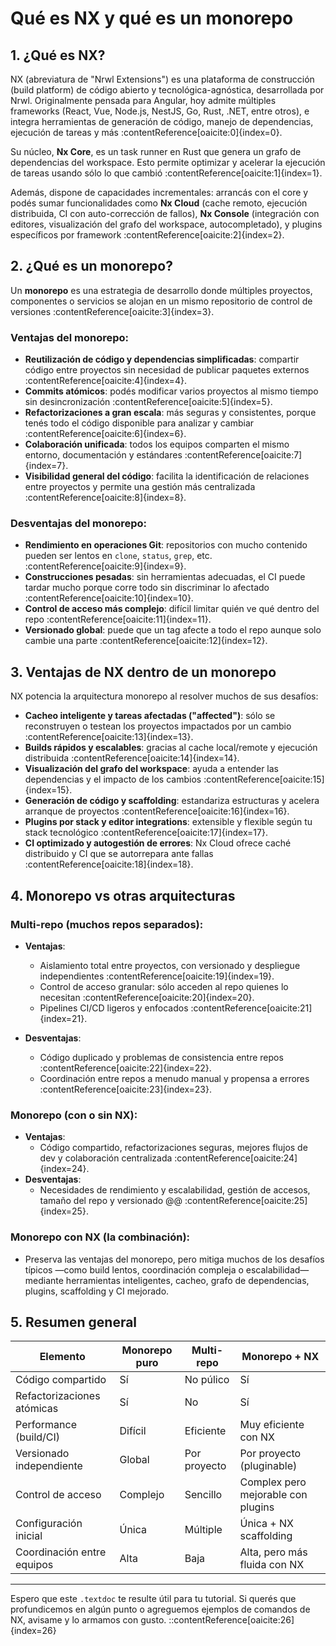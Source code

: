 # Qué es NX y qué es un monorepo

## 1. ¿Qué es NX?

NX (abreviatura de "Nrwl Extensions") es una plataforma de construcción (build platform) de código abierto y tecnológica-agnóstica, desarrollada por Nrwl. Originalmente pensada para Angular, hoy admite múltiples frameworks (React, Vue, Node.js, NestJS, Go, Rust, .NET, entre otros), e integra herramientas de generación de código, manejo de dependencias, ejecución de tareas y más :contentReference[oaicite:0]{index=0}.

Su núcleo, **Nx Core**, es un task runner en Rust que genera un grafo de dependencias del workspace. Esto permite optimizar y acelerar la ejecución de tareas usando sólo lo que cambió :contentReference[oaicite:1]{index=1}.

Además, dispone de capacidades incrementales: arrancás con el core y podés sumar funcionalidades como **Nx Cloud** (cache remoto, ejecución distribuida, CI con auto-corrección de fallos), **Nx Console** (integración con editores, visualización del grafo del workspace, autocompletado), y plugins específicos por framework :contentReference[oaicite:2]{index=2}.

## 2. ¿Qué es un monorepo?

Un **monorepo** es una estrategia de desarrollo donde múltiples proyectos, componentes o servicios se alojan en un mismo repositorio de control de versiones :contentReference[oaicite:3]{index=3}.

###  Ventajas del monorepo:
- **Reutilización de código y dependencias simplificadas**: compartir código entre proyectos sin necesidad de publicar paquetes externos :contentReference[oaicite:4]{index=4}.
- **Commits atómicos**: podés modificar varios proyectos al mismo tiempo sin desincronización :contentReference[oaicite:5]{index=5}.
- **Refactorizaciones a gran escala**: más seguras y consistentes, porque tenés todo el código disponible para analizar y cambiar :contentReference[oaicite:6]{index=6}.
- **Colaboración unificada**: todos los equipos comparten el mismo entorno, documentación y estándares :contentReference[oaicite:7]{index=7}.
- **Visibilidad general del código**: facilita la identificación de relaciones entre proyectos y permite una gestión más centralizada :contentReference[oaicite:8]{index=8}.

###  Desventajas del monorepo:
- **Rendimiento en operaciones Git**: repositorios con mucho contenido pueden ser lentos en `clone`, `status`, `grep`, etc. :contentReference[oaicite:9]{index=9}.
- **Construcciones pesadas**: sin herramientas adecuadas, el CI puede tardar mucho porque corre todo sin discriminar lo afectado :contentReference[oaicite:10]{index=10}.
- **Control de acceso más complejo**: difícil limitar quién ve qué dentro del repo :contentReference[oaicite:11]{index=11}.
- **Versionado global**: puede que un tag afecte a todo el repo aunque solo cambie una parte :contentReference[oaicite:12]{index=12}.

## 3. Ventajas de NX dentro de un monorepo

NX potencia la arquitectura monorepo al resolver muchos de sus desafíos:

- **Cacheo inteligente y tareas afectadas ("affected")**: sólo se reconstruyen o testean los proyectos impactados por un cambio :contentReference[oaicite:13]{index=13}.
- **Builds rápidos y escalables**: gracias al cache local/remote y ejecución distribuida :contentReference[oaicite:14]{index=14}.
- **Visualización del grafo del workspace**: ayuda a entender las dependencias y el impacto de los cambios :contentReference[oaicite:15]{index=15}.
- **Generación de código y scaffolding**: estandariza estructuras y acelera arranque de proyectos :contentReference[oaicite:16]{index=16}.
- **Plugins por stack y editor integrations**: extensible y flexible según tu stack tecnológico :contentReference[oaicite:17]{index=17}.
- **CI optimizado y autogestión de errores**: Nx Cloud ofrece caché distribuido y CI que se autorrepara ante fallas :contentReference[oaicite:18]{index=18}.

## 4. Monorepo vs otras arquitecturas

###  Multi-repo (muchos repos separados):
- **Ventajas**:
  - Aislamiento total entre proyectos, con versionado y despliegue independientes :contentReference[oaicite:19]{index=19}.
  - Control de acceso granular: sólo acceden al repo quienes lo necesitan :contentReference[oaicite:20]{index=20}.
  - Pipelines CI/CD ligeros y enfocados :contentReference[oaicite:21]{index=21}.

- **Desventajas**:
  - Código duplicado y problemas de consistencia entre repos :contentReference[oaicite:22]{index=22}.
  - Coordinación entre repos a menudo manual y propensa a errores :contentReference[oaicite:23]{index=23}.

###  Monorepo (con o sin NX):
- **Ventajas**:
  - Código compartido, refactorizaciones seguras, mejores flujos de dev y colaboración centralizada :contentReference[oaicite:24]{index=24}.
- **Desventajas**:
  - Necesidades de rendimiento y escalabilidad, gestión de accesos, tamaño del repo y versionado @@ :contentReference[oaicite:25]{index=25}.

###  Monorepo con NX (la combinación):
- Preserva las ventajas del monorepo, pero mitiga muchos de los desafíos típicos —como build lentos, coordinación compleja o escalabilidad— mediante herramientas inteligentes, cacheo, grafo de dependencias, plugins, scaffolding y CI mejorado.

## 5. Resumen general

| Elemento                     | Monorepo puro     | Multi-repo       | Monorepo + NX               |
|-----------------------------|-------------------|------------------|-----------------------------|
| Código compartido           |  Sí             |  No púlico      |  Sí                      |
| Refactorizaciones atómicas   |  Sí             |  No             |  Sí                      |
| Performance (build/CI)       |  Difícil       |  Eficiente      |  Muy eficiente con NX    |
| Versionado independiente     |  Global        |  Por proyecto   | Por proyecto (pluginable)  |
| Control de acceso            |  Complejo       |  Sencillo       | Complex pero mejorable con plugins |
| Configuración inicial        |  Única         |  Múltiple       |  Única + NX scaffolding  |
| Coordinación entre equipos   |  Alta           |  Baja           |  Alta, pero más fluida con NX |

---

Espero que este `.textdoc` te resulte útil para tu tutorial. Si querés que profundicemos en algún punto o agreguemos ejemplos de comandos de NX, avisame y lo armamos con gusto.
::contentReference[oaicite:26]{index=26}
